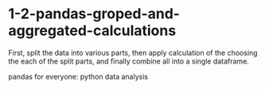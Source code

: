 # 1-2-pandas-groped-and-aggregated-calculations
First, split the data into various parts, 
then apply calculation of the choosing the each of the split parts, 
and finally combine all into a single dataframe.

pandas for everyone: python data analysis

